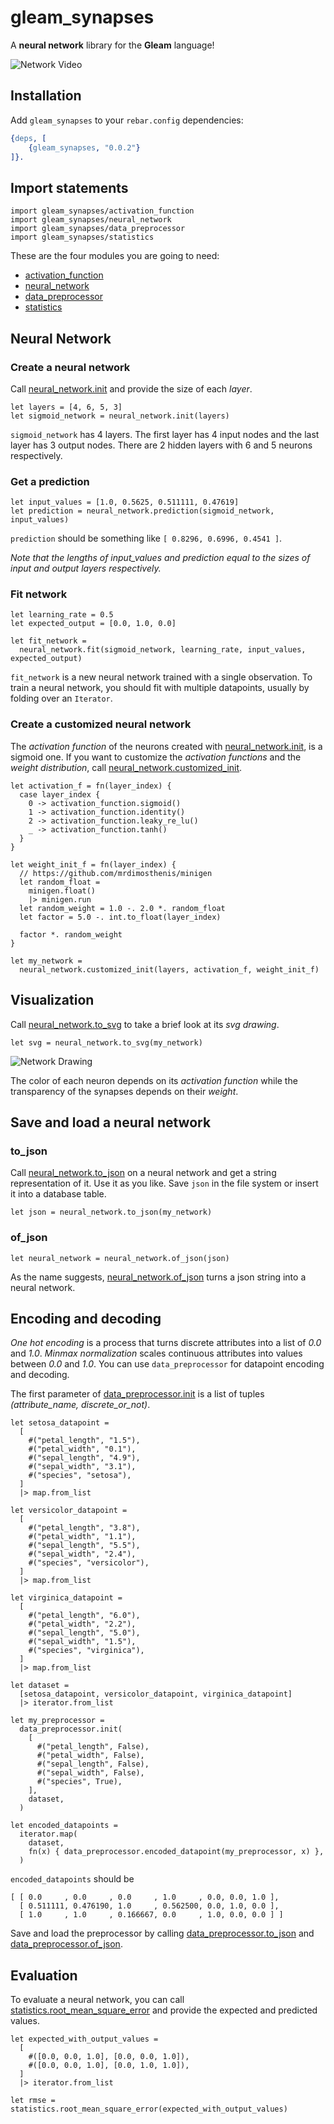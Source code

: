 # gleam_synapses

A **neural network** library for the **Gleam** language!

![Network Video](https://github.com/mrdimosthenis/gleam_synapses/blob/master/readme_resources/network-video.gif?raw=true)

## Installation

Add `gleam_synapses` to your `rebar.config` dependencies:

```erlang
{deps, [
    {gleam_synapses, "0.0.2"}
]}.
```

## Import statements

```gleam
import gleam_synapses/activation_function
import gleam_synapses/neural_network
import gleam_synapses/data_preprocessor
import gleam_synapses/statistics
```

These are the four modules you are going to need:

* [activation_function](https://hexdocs.pm/gleam_synapses/0.0.2/gleam_synapses/activation_function/)
* [neural_network](https://hexdocs.pm/gleam_synapses/0.0.2/gleam_synapses/neural_network/)
* [data_preprocessor](https://hexdocs.pm/gleam_synapses/0.0.2/gleam_synapses/data_preprocessor/)
* [statistics](https://hexdocs.pm/gleam_synapses/0.0.2/gleam_synapses/statistics/)

## Neural Network

### Create a neural network

Call [neural_network.init](https://hexdocs.pm/gleam_synapses/0.0.2/gleam_synapses/neural_network/#init) and provide the size of each _layer_.

```gleam
let layers = [4, 6, 5, 3]
let sigmoid_network = neural_network.init(layers)
```

`sigmoid_network` has 4 layers. The first layer has 4 input nodes and the last layer has 3 output nodes.
There are 2 hidden layers with 6 and 5 neurons respectively.

### Get a prediction

```gleam
let input_values = [1.0, 0.5625, 0.511111, 0.47619]
let prediction = neural_network.prediction(sigmoid_network, input_values)
```

`prediction` should be something like `[ 0.8296, 0.6996, 0.4541 ]`.

_Note that the lengths of input_values and prediction equal to the sizes of input and output layers respectively._

### Fit network

```gleam
let learning_rate = 0.5
let expected_output = [0.0, 1.0, 0.0]

let fit_network =
  neural_network.fit(sigmoid_network, learning_rate, input_values, expected_output)
```

`fit_network` is a new neural network trained with a single observation. To train a neural network, you should fit with multiple datapoints, usually by folding over an `Iterator`.

### Create a customized neural network

The _activation function_ of the neurons created with [neural_network.init](https://hexdocs.pm/gleam_synapses/0.0.2/gleam_synapses/neural_network/#init), is a sigmoid one.
If you want to customize the _activation functions_ and the _weight distribution_, call [neural_network.customized_init](https://hexdocs.pm/gleam_synapses/0.0.2/gleam_synapses/neural_network/#customized_init).

```gleam
let activation_f = fn(layer_index) {
  case layer_index {
    0 -> activation_function.sigmoid()
    1 -> activation_function.identity()
    2 -> activation_function.leaky_re_lu()
    _ -> activation_function.tanh()
  }
}

let weight_init_f = fn(layer_index) {
  // https://github.com/mrdimosthenis/minigen
  let random_float =
    minigen.float()
    |> minigen.run
  let random_weight = 1.0 -. 2.0 *. random_float
  let factor = 5.0 -. int.to_float(layer_index)

  factor *. random_weight
}

let my_network =
  neural_network.customized_init(layers, activation_f, weight_init_f)
```

## Visualization

Call [neural_network.to_svg](https://hexdocs.pm/gleam_synapses/0.0.2/gleam_synapses/neural_network/#to_svg) to take a brief look at its _svg drawing_.

```gleam
let svg = neural_network.to_svg(my_network)
```

![Network Drawing](https://github.com/mrdimosthenis/gleam_synapses/blob/master/readme_resources/network-drawing.png?raw=true)

The color of each neuron depends on its _activation function_
while the transparency of the synapses depends on their _weight_.

## Save and load a neural network

### to_json

Call [neural_network.to_json](https://hexdocs.pm/gleam_synapses/0.0.2/gleam_synapses/neural_network/#to_json) on a neural network and get a string representation of it.
Use it as you like. Save `json` in the file system or insert it into a database table.

```gleam
let json = neural_network.to_json(my_network)
```

### of_json

```gleam
let neural_network = neural_network.of_json(json)
```

As the name suggests, [neural_network.of_json](https://hexdocs.pm/gleam_synapses/0.0.2/gleam_synapses/neural_network/#of_json) turns a json string into a neural network.

## Encoding and decoding

_One hot encoding_ is a process that turns discrete attributes into a list of _0.0_ and _1.0_.
_Minmax normalization_ scales continuous attributes into values between _0.0_ and _1.0_.
You can use `data_preprocessor` for datapoint encoding and decoding.

The first parameter of [data_preprocessor.init](https://hexdocs.pm/gleam_synapses/0.0.2/gleam_synapses/data_preprocessor/#init) is a list of tuples _(attribute_name, discrete_or_not)_.

```gleam
let setosa_datapoint =
  [
    #("petal_length", "1.5"),
    #("petal_width", "0.1"),
    #("sepal_length", "4.9"),
    #("sepal_width", "3.1"),
    #("species", "setosa"),
  ]
  |> map.from_list
  
let versicolor_datapoint =
  [
    #("petal_length", "3.8"),
    #("petal_width", "1.1"),
    #("sepal_length", "5.5"),
    #("sepal_width", "2.4"),
    #("species", "versicolor"),
  ]
  |> map.from_list
  
let virginica_datapoint =
  [
    #("petal_length", "6.0"),
    #("petal_width", "2.2"),
    #("sepal_length", "5.0"),
    #("sepal_width", "1.5"),
    #("species", "virginica"),
  ]
  |> map.from_list
  
let dataset =
  [setosa_datapoint, versicolor_datapoint, virginica_datapoint]
  |> iterator.from_list
  
let my_preprocessor =
  data_preprocessor.init(
    [
      #("petal_length", False),
      #("petal_width", False),
      #("sepal_length", False),
      #("sepal_width", False),
      #("species", True),
    ],
    dataset,
  )
  
let encoded_datapoints =
  iterator.map(
    dataset,
    fn(x) { data_preprocessor.encoded_datapoint(my_preprocessor, x) },
  )
```

`encoded_datapoints` should be

```gleam
[ [ 0.0     , 0.0     , 0.0     , 1.0     , 0.0, 0.0, 1.0 ],
  [ 0.511111, 0.476190, 1.0     , 0.562500, 0.0, 1.0, 0.0 ],
  [ 1.0     , 1.0     , 0.166667, 0.0     , 1.0, 0.0, 0.0 ] ]
```

Save and load the preprocessor by calling [data_preprocessor.to_json](https://hexdocs.pm/gleam_synapses/0.0.2/gleam_synapses/data_preprocessor/#to_json) and [data_preprocessor.of_json](https://hexdocs.pm/gleam_synapses/0.0.2/gleam_synapses/data_preprocessor/#of_json).

## Evaluation

To evaluate a neural network, you can call [statistics.root_mean_square_error](https://hexdocs.pm/gleam_synapses/0.0.2/gleam_synapses/statistics/#root_mean_square_error) and provide the expected and predicted values.

```gleam
let expected_with_output_values =
  [
    #([0.0, 0.0, 1.0], [0.0, 0.0, 1.0]),
    #([0.0, 0.0, 1.0], [0.0, 1.0, 1.0]),
  ]
  |> iterator.from_list
  
let rmse = statistics.root_mean_square_error(expected_with_output_values)
```

